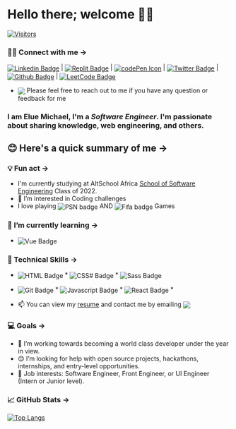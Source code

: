 # Hello there; **welcome** 👋🏾

<!--  ![](https://komarev.com/ghpvc/?username=your-MeekyBerry&color=green) -->
 [![Visitors](https://api.visitorbadge.io/api/visitors?path=MeekyBerry&labelColor=%23d9e3f0&countColor=%232ccce4&style=flat)](https://visitorbadge.io/status?path=MeekyBerry)

###  🤝🏽 Connect with me →
 <a href="https://www.linkedin.com/in/mikkylanky/" target="_blank"><img src="https://img.shields.io/badge/LinkedIn-0077B5?style=for-the-badge&logo=linkedin&logoColor=white" alt="Linkedin Badge" align="center"></a> | <a href="https://replit.com/@meekyberry" target="_blank"><img src="https://img.shields.io/badge/replit-667881?style=for-the-badge&logo=replit&logoColor=white" alt="Replit Badge" align="center"></a> | <a href="https://codepen.io/mikky_lanky" target="_blank"><img src="https://img.shields.io/badge/Codepen-000000?style=for-the-badge&logo=codepen&logoColor=white" alt="codePen Icon" align="center"></a> | <a href="https://twitter.com/Mikky_lanky" target="_blank"><img src="https://img.shields.io/badge/Twitter-1DA1F2?style=for-the-badge&logo=twitter&logoColor=white" alt="Twitter Badge" align="center"></a> | <a href="https://github.com/MeekyBerry/MeekyBerry" target="_blank"><img src="https://img.shields.io/badge/GitHub-100000?style=for-the-badge&logo=github&logoColor=white" alt="Github Badge" align="center"></a> | <a href="https://leetcode.com/meekyberry" target="_blank"><img src="https://img.shields.io/badge/-LeetCode-FFA116?style=for-the-badge&logo=LeetCode&logoColor=black" alt="LeetCode Badge" align="center"></a>
 * <img src="https://img.shields.io/badge/Ask%20me-anything-1abc9c.svg" align="center"> Please feel free to reach out to me if you have any question or feedback for me

### I am **Elue Michael**, I'm a *Software Engineer*. I'm passionate about sharing knowledge, web engineering, and others.

## 😊 Here's a quick summary of me →

 ### 💡 Fun act →
 *  I'm currently studying at AltSchool Africa <a href="https://www.altschoolafrica.com/schools/engineering" target="_blank">School of Software Engineering</a> Class of 2022.
 * 👀 I’m interested in Coding challenges
 * I love playing <img src="https://img.shields.io/badge/PlayStation-003791?style=for-the-badge&logo=playstation&logoColor=white" alt="PSN badge" align="center" /> AND <img src="https://img.shields.io/badge/FIFA-B7312F?style=for-the-badge&logo=fifa&logoColor=white" alt="Fifa badge" align="center" /> Games
 
 ### 🌱 I’m currently learning →
 * <img src="https://img.shields.io/badge/Vue.js-35495E?style=for-the-badge&logo=vue.js&logoColor=4FC08D" alt="Vue Badge" align="center" />

<!-- ### 🔭 I'm currently working on → -->
<!--  * <a href="https://github.com/MeekyBerry/Laundry-business-website" target="_blank">Local Laundry Business Website</a> -->

### 💼 Technical Skills →
* <span><img src="https://img.shields.io/badge/HTML5-E34F26?style=for-the-badge&logo=html5&logoColor=white" alt="HTML Badge" align="center"></span> * <span><img src="https://img.shields.io/badge/CSS3-1572B6?style=for-the-badge&logo=css3&logoColor=white" alt="CSS# Badge" align="center"></span> * <span><img src="https://img.shields.io/badge/Sass-CC6699?style=for-the-badge&logo=sass&logoColor=white" alt="Sass Badge" align="center"></span>
* <span><img src="https://img.shields.io/badge/GIT-E44C30?style=for-the-badge&logo=git&logoColor=white" alt="Git Badge" align="center"></span> * <span><img src="https://img.shields.io/badge/JavaScript-F7DF1E?style=for-the-badge&logo=javascript&logoColor=black" alt="Javascript Badge" align="center"></span> * <span><img src="https://img.shields.io/badge/React-20232A?style=for-the-badge&logo=react&logoColor=61DAFB" alt="React Badge" align="center"></span> *

* 📫 You can view my [resume](https://my.indeed.com/p/eluem-sg1gp9h) and contact me by emailing <a href="mailto: meekyberry6@gmail.com"> <img src="https://img.shields.io/badge/Gmail-D14836?style=for-the-badge&logo=gmail&logoColor=white" align="center"></a>

### 💻 Goals →
 * 💞️ I’m working towards becoming a world class developer under the year in view.
 * 😊 I’m looking for help with open source projects, hackathons, internships, and entry-level opportunities.
 * 💼 Job interests: Software Engineer, Front Engineer, or UI Engineer (Intern or Junior level).
 
 ### 📈 GitHub Stats →

 [![Top Langs](https://github-readme-stats.vercel.app/api/top-langs/?username=MeekyBerry&layout=compact&theme=react&s)](href="https://github.com/MeekyBerry)

 <!--
 [![Meeky's GitHub stats](https://github-readme-stats.vercel.app/api?username=MeekyBerry&show_icons=true&theme=chartreuse-dark)](href="https://github.com/MeekyBerry)
 
 <a href="https://github.com/MeekyBerry">
 <img align="center" src="https://github-readme-stats.vercel.app/api/pin/?username=MeekyBerry&repo=calculator&theme=highcontrast">
 </a>
 
 <a href="https://github.com/MeekyBerry">
 <img align="center" src="https://github-readme-stats.vercel.app/api/pin/?username=MeekyBerry&repo=RandomPeopleApp&theme=highcontrast">
 </a>

 <a href="https://github.com/MeekyBerry">
 <img align="center" src="https://github-readme-stats.vercel.app/api/pin/?username=MeekyBerry&repo=fake-user-authentication&theme=algolia"></a> 
-->

<!--
MeekyBerry/MeekyBerry is a ✨ special ✨ repository because its `README.md` (this file) appears on your GitHub profile.
You can click the Preview link to take a look at your changes.
--->
